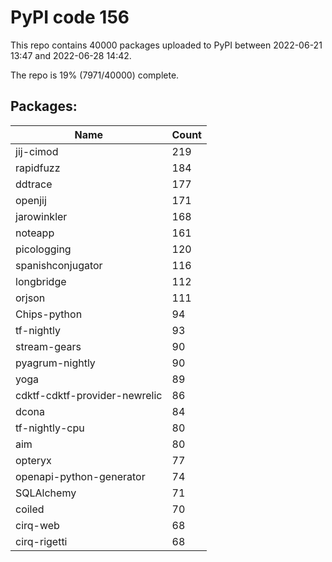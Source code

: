 # PyPI code 156

This repo contains 40000 packages uploaded to PyPI between 
2022-06-21 13:47 and 2022-06-28 14:42.

The repo is 19% (7971/40000) complete.

## Packages:

| Name  | Count |
| ----- | ----- |
| jij-cimod | 219 |
| rapidfuzz | 184 |
| ddtrace | 177 |
| openjij | 171 |
| jarowinkler | 168 |
| noteapp | 161 |
| picologging | 120 |
| spanishconjugator | 116 |
| longbridge | 112 |
| orjson | 111 |
| Chips-python | 94 |
| tf-nightly | 93 |
| stream-gears | 90 |
| pyagrum-nightly | 90 |
| yoga | 89 |
| cdktf-cdktf-provider-newrelic | 86 |
| dcona | 84 |
| tf-nightly-cpu | 80 |
| aim | 80 |
| opteryx | 77 |
| openapi-python-generator | 74 |
| SQLAlchemy | 71 |
| coiled | 70 |
| cirq-web | 68 |
| cirq-rigetti | 68 |


